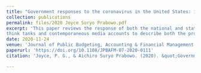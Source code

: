 ```yaml
---
title: "Government responses to the coronavirus in the United States: immediate remedial actions, rising debt levels and budgetary hangovers"
collection: publications
permalink: files/2020 Joyce Suryo Prabowo.pdf
excerpt: 'This paper reviews the response of both the national and state governments in the United States to the coronavirus pandemic and discusses budgetary challenges that are likely to be faced by the country over the next several years. The paper uses government sources, analysis by internal and external
think tanks and contemporaneous media accounts to describe both the problem and the governmental responses. Since the first cases appeared in the US in early 2020, and particularly as the numbers started to expand substantially by March of that year, governments at all levels have worked to both respond to the immediate public health crisis and mitigate the economic effects of the pandemic. This included some immediate actions by the Federal Reserve to introduce more liquidity and four separate pieces of legislation passed in March and April 2020. The effect of this legislation has been to add $2.5 tr to 2020 and 2021 deficits. State and local governments, meanwhile, face years of budget shortfalls, which will require them ultimately to raise taxes and cut spending and may also require additional fiscal stimulus from the federal government. The magnitude of the fiscal effects will be driven by whether there is a second wave, how long the recession lasts, and what additional responses will be necessary in order to get the pandemic under control and deal with its aftermath. The paper is likely the first to summarize the information about the federal and state responses, and the likely future impacts, in a single place.'
date: 2020-11-24
venue: 'Journal of Public Budgeting, Accounting & Financial Management'
paperurl: 'https://doi.org/10.1108/JPBAFM-07-2020-0111'
citation: 'Joyce, P. G., & Aichiro Suryo Prabowo. (2020). &quot;Government responses to the coronavirus in the United States: immediate remedial actions, rising debt levels and budgetary hangovers.&quot; <i>Journal of Public Budgeting, Accounting & Financial Management</i>, 32(5), 745-758. https://doi.org/10.1108/JPBAFM-07-2020-0111'

---
```

